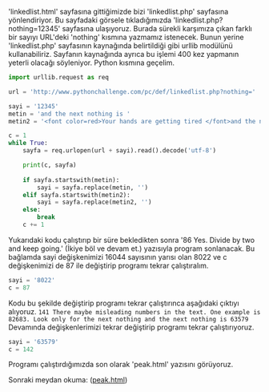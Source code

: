 'linkedlist.html' sayfasına gittiğimizde bizi 'linkedlist.php' sayfasına yönlendiriyor. Bu sayfadaki görsele tıkladığımızda 'linkedlist.php?nothing=12345' sayfasına ulaşıyoruz. Burada sürekli karşımıza çıkan farklı bir sayıyı URL'deki 'nothing' kısmına yazmamız istenecek. Bunun yerine 'linkedlist.php' sayfasının kaynağında belirtildiği gibi urllib modülünü kullanabiliriz. Sayfanın kaynağında ayrıca bu işlemi 400 kez yapmanın yeterli olacağı söyleniyor. Python kısmına geçelim.
```python
import urllib.request as req

url = 'http://www.pythonchallenge.com/pc/def/linkedlist.php?nothing='

sayi = '12345'
metin = 'and the next nothing is '
metin2 = '<font color=red>Your hands are getting tired </font>and the next nothing is '

c = 1
while True:
    sayfa = req.urlopen(url + sayi).read().decode('utf-8')

    print(c, sayfa)
    
    if sayfa.startswith(metin):
        sayi = sayfa.replace(metin, '')
    elif sayfa.startswith(metin2):
        sayi = sayfa.replace(metin2, '')
    else:
        break
    c += 1
```
Yukarıdaki kodu çalıştırıp bir süre bekledikten sonra '86 Yes. Divide by two and keep going.' (İkiye böl ve devam et.) yazısıyla program sonlanacak. Bu bağlamda sayi değişkenimizi 16044 sayısının yarısı olan 8022 ve c değişkenimizi de 87 ile değiştirip programı tekrar çalıştıralım.
```python
sayi = '8022'
c = 87
```
Kodu bu şekilde değiştirip programı tekrar çalıştırınca aşağıdaki çıktıyı alıyoruz.
```141 There maybe misleading numbers in the text. One example is 82683. Look only for the next nothing and the next nothing is 63579```
Devamında değişkenlerimizi tekrar değiştirip programı tekrar çalıştırıyoruz.
```python
sayi = '63579'
c = 142
```
Programı çalıştırdığımızda son olarak 'peak.html' yazısını görüyoruz.

Sonraki meydan okuma: ([peak.html](http://www.pythonchallenge.com/pc/def/peak.html))